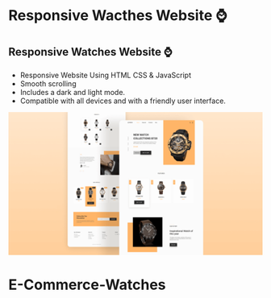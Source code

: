 # Responsive Wacthes Website ⌚

## Responsive Watches Website ⌚

- Responsive Website Using HTML CSS & JavaScript
- Smooth scrolling
- Includes a dark and light mode.
- Compatible with all devices and with a friendly user interface.



![preview img](/preview.png)
# E-Commerce-Watches
